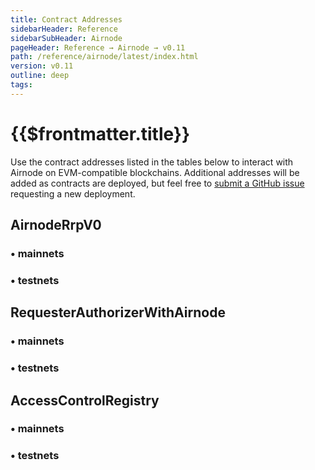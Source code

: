```yaml
---
title: Contract Addresses
sidebarHeader: Reference
sidebarSubHeader: Airnode
pageHeader: Reference → Airnode → v0.11
path: /reference/airnode/latest/index.html
version: v0.11
outline: deep
tags:
---
```


<VersionWarning/>

<PageHeader/>

<SearchHighlight/>

# {{$frontmatter.title}}

Use the contract addresses listed in the tables below to interact with Airnode
on EVM-compatible blockchains. Additional addresses will be added as contracts
are deployed, but feel free to
[submit a GitHub issue](https://github.com/api3dao/airnode/issues) requesting a
new deployment.

## AirnodeRrpV0

### • mainnets

<ContractAddresses type="mainnet" contractName="AirnodeRrpV0"/>

### • testnets

<ContractAddresses type="testnet" contractName="AirnodeRrpV0"/>

## RequesterAuthorizerWithAirnode

### • mainnets

<ContractAddresses type="mainnet" contractName="RequesterAuthorizerWithAirnode"/>

### • testnets

<ContractAddresses type="testnet" contractName="RequesterAuthorizerWithAirnode"/>

## AccessControlRegistry

### • mainnets

<ContractAddresses type="mainnet" contractName="AccessControlRegistry"/>

### • testnets

<ContractAddresses type="testnet" contractName="AccessControlRegistry"/>
